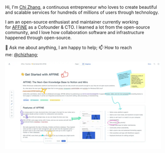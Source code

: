 Hi, I'm [Chi Zhang](https://twitter.com/Terrychinaz), a continuous entrepreneur who loves to create beautiful and scalable services for hundreds of millions of users through technology.

I am an open-source enthusiast and maintainer currently working for [AFFiNE](http://affine.pro/) as a Cofounder & CTO. I learned a lot from the open-source community, and I love how collaboration software and infrastructure happened through open-source.

💬 Ask me about anything, I am happy to help; 📫 How to reach me: [@chizhang](https://twitter.com/Terrychinaz);


![9fF0YtBQldZEdtEziiJ2xrEwMsTTewvNPkfA8ZAv9vM=](./9fF0YtBQldZEdtEziiJ2xrEwMsTTewvNPkfA8ZAv9vM=.png)





